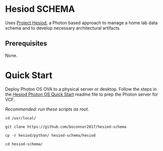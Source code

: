 # Hesiod SCHEMA
Uses [Project Hesiod](https://github.com/boconnor2017/hesiod), a Photon based approach to manage a home lab data schema and to develop necessary architectural artifacts.

## Prerequisites
None.

# Quick Start
Deploy Photon OS OVA to a physical server or desktop. Follow the steps in the [Hesiod Photon OS Quick Start](https://github.com/boconnor2017/hesiod/blob/main/photon/readme.md) readme file to prep the Photon server for VCF. 

*Recommended: run these scripts as root.*
```
cd /usr/local/
```
```
git clone https://github.com/boconnor2017/hesiod-schema
```
```
cp -r hesiod/python/ hesiod-schema/hesiod
```
```
cd hesiod-schema/
```

